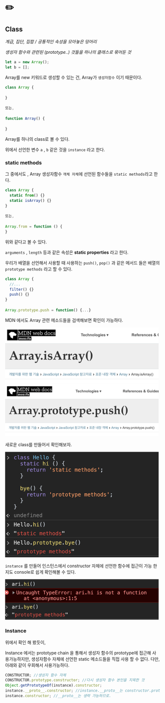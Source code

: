 # ✏️

## Class

*계급, 집단, 집합 / 공통적인 속성을 모아놓은 덩어리*

*생성자 함수와 관련된 (prototype..) 것들을 하나의 클래스로 묶어둔 것*

```javascript
let a = new Array();
let b = [];
```

Array를 new 키워드로 생성할 수 있는 건, Array가 `생성자함수` 이기 때문이다.

```js
class Array {
  
}

또는,
  
function Array() {
  
}
```

Array를 하나의 class로 볼 수 있다.

위에서 선언한 변수 `a` , `b` 같은 것을 `instance` 라고 한다.

### static methods

그 중에서도 , Array 생성자함수 `객체 자체`에 선언된 함수들을 `static methods`라고 한다. 

```JavaScript
class Array {
  static from() {}
  static isArray() {}
}

또는,
  
Array.from = function () {
}
```

위와 같다고 볼 수 있다.

`arguments` , `length` 등과 같은 속성은 **static properties** 라고 한다.

우리가 배열을 선언해서 사용할 때 사용하는 `push()`, `pop()` 과 같은 메서드 들은 배열의 `prototype methods` 라고 할 수 있다.

```javascript
class Array {
  //...
  filter() {}
  push() {}
}

Array.prototype.push = function() {...}
```

MDN 에서도 Array 관련 메소드들을 검색해보면 확인이 가능하다.

<img src="./img/array_isarray_mdn.png" style="max-width: 500px; height: auto">

<img src="./img/array_push_mdn.png" style="max-width: 500px; height: auto">



새로운 class를 만들어서 확인해보자.

<img src="./img/class_console1.png" style="max-width: 500px; height: auto">

`instance` 를 만들어 인스턴스에서 constructor 자체에 선언한 함수에 접근이 가능 한지도 console로 쉽게 확인해볼 수 있다.

<img src="./img/class_console2.png" style="max-width: 500px; height: auto">



### Instance

위에서 확인 해 봤듯이, 

Instance 에서는 prototype chain 을 통해서 생성자 함수의 prototype에 접근해 사용가능하지만, 생성자함수 자체에 선언한 static 메소드들을 직접 사용 할 수 없다. 다만, 아래와 같이 우회해서 사용가능하다.

```javascript
CONSTRUCTOR; //생성자 함수 자체
CONSTRUCTOR.prototype.constructor; //다시 생성자 함수 본인을 지목한 것
Object.getPrototypeOf(instance).constructor;
instance.__proto__.constructor; //instance.__proto__는 constructor.prototype을 지목한 것이다
instance.constructor; //__proto__는 생략 가능하므로.
```

